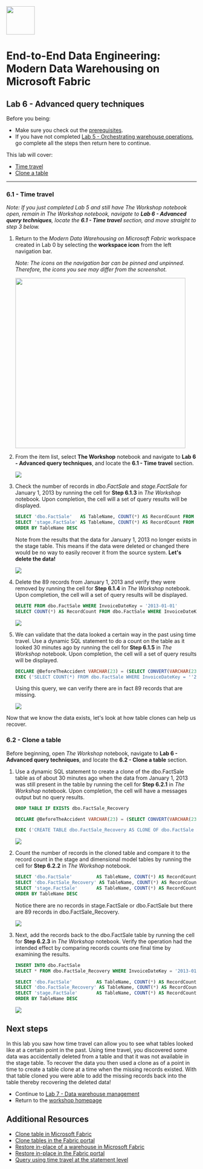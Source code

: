 <img src = "../assets/images/microsoft-logo.png" height = 75/>

# End-to-End Data Engineering:<br>Modern Data Warehousing on Microsoft Fabric

## Lab 6 - Advanced query techniques
Before you being:

- Make sure you check out the [prerequisites](00.md).
- If you have not completed [Lab 5 - Orchestrating warehouse operations](<05 - Orchestrating warehouse operations.md>), go complete all the steps then return here to continue.

This lab will cover:

- <a href="#6.1">Time travel</a>
- <a href="#6.2">Clone a table</a>

<hr>

<h3 id = "6.1">6.1 - Time travel</h3>

*Note: If you just completed Lab 5 and still have The Workshop notebook open, remain in The Workshop notebook, navigate to **Lab 6 - Advanced query techniques**, locate the **6.1 - Time travel** section, and move straight to step 3 below.*

1. Return to the *Modern Data Warehousing on Microsoft Fabric* workspace created in Lab 0 by selecting the **workspace icon** from the left navigation bar. 

    *Note: The icons on the navigation bar can be pinned and unpinned. Therefore, the icons you see may differ from the screenshot.*

    <img src = "../assets/images/06_navigation_bar.png" height="450px"/>

1. From the item list, select **The Workshop** notebook and navigate to **Lab 6 - Advanced query techniques**, and locate the **6.1 - Time travel** section.

    <img src = "../assets/images/06_workspace.png"/>

1. Check the number of records in *dbo.FactSale* and *stage.FactSale* for January 1, 2013 by running the cell for **Step 6.1.3** in *The Workshop* notebook. Upon completion, the cell will a set of query results will be displayed. 

    ``` sql
    SELECT 'dbo.FactSale'   AS TableName, COUNT(*) AS RecordCount FROM dbo.FactSale   WHERE InvoiceDateKey = '2013-01-01' UNION ALL
    SELECT 'stage.FactSale' AS TableName, COUNT(*) AS RecordCount FROM stage.FactSale WHERE InvoiceDateKey = '2013-01-01'
    ORDER BY TableName DESC
    ```

    Note from the results that the data for January 1, 2013 no longer exists in the stage table. This means if the data were deleted or changed there would be no way to easily recover it from the source system. **Let's delete the data!**

    <img src = "../assets/images/06_time_travel_initial_record_count.png"/>

1.  Delete the 89 records from January 1, 2013 and verify they were removed by running the cell for **Step 6.1.4** in *The Workshop* notebook. Upon completion, the cell will a set of query results will be displayed. 

    ``` sql
    DELETE FROM dbo.FactSale WHERE InvoiceDateKey = '2013-01-01'
    SELECT COUNT(*) AS RecordCount FROM dbo.FactSale WHERE InvoiceDateKey = '2013-01-01'
    ```

    <img src = "../assets/images/06_time_travel_deleted_records.png"/>

1. We can validate that the data looked a certain way in the past using time travel. Use a dynamic SQL statement to do a count on the table as it looked 30 minutes ago by running the cell for **Step 6.1.5** in *The Workshop* notebook. Upon completion, the cell will a set of query results will be displayed.

    ``` sql
    DECLARE @BeforeTheAccident VARCHAR(23) = (SELECT CONVERT(VARCHAR(23), DATEADD(MINUTE, -30, GETDATE()), 126))
    EXEC ('SELECT COUNT(*) FROM dbo.FactSale WHERE InvoiceDateKey = ''2013-01-01'' OPTION (FOR TIMESTAMP AS OF ''' + @BeforeTheAccident + ''')');
    ```
    
    Using this query, we can verify there are in fact 89 records that are missing.

    <img src = "../assets/images/06_time_travel_history_check.png"/>

Now that we know the data exists, let's look at how table clones can help us recover. 

<h3 id = "6.2">6.2 - Clone a table</h3>

Before beginning, open *The Workshop* notebook, navigate to **Lab 6 - Advanced query techniques**, and locate the **6.2 - Clone a table** section.

1. Use a dynamic SQL statement to create a clone of the dbo.FactSale table as of about 30 minutes ago when the data from January 1, 2013 was still present in the table by running the cell for **Step 6.2.1** in *The Workshop* notebook. Upon completion, the cell will have a messages output but no query results.

    ``` sql
    DROP TABLE IF EXISTS dbo.FactSale_Recovery

    DECLARE @BeforeTheAccident VARCHAR(23) = (SELECT CONVERT(VARCHAR(23), DATEADD(MINUTE, -30, GETDATE()), 126))

    EXEC ('CREATE TABLE dbo.FactSale_Recovery AS CLONE OF dbo.FactSale AT ''' + @BeforeTheAccident + '''')
    ```

    <img src = "../assets/images/06_clone_created.png"/>

1. Count the number of records in the cloned table and compare it to the record count in the stage and dimensional model tables by running the cell for **Step 6.2.2** in *The Workshop* notebook.

    ``` sql
    SELECT 'dbo.FactSale'         AS TableName, COUNT(*) AS RecordCount FROM dbo.FactSale          WHERE InvoiceDateKey = '2013-01-01' UNION ALL
    SELECT 'dbo.FactSale_Recovery' AS TableName, COUNT(*) AS RecordCount FROM dbo.FactSale_Recovery WHERE InvoiceDateKey = '2013-01-01' UNION ALL
    SELECT 'stage.FactSale'       AS TableName, COUNT(*) AS RecordCount FROM stage.FactSale        WHERE InvoiceDateKey = '2013-01-01'
    ORDER BY TableName DESC
    ```

    Notice there are no records in stage.FactSale or dbo.FactSale but there are 89 records in dbo.FactSale_Recovery. 

    <img src = "../assets/images/06_clone_record_count.png"/>

1. Next, add the records back to the dbo.FactSale table by running the cell for **Step 6.2.3** in *The Workshop* notebook. Verify the operation had the intended effect by comparing records counts one final time by examining the results.

    ``` sql
    INSERT INTO dbo.FactSale
    SELECT * FROM dbo.FactSale_Recovery WHERE InvoiceDateKey = '2013-01-01'

    SELECT 'dbo.FactSale'         AS TableName, COUNT(*) AS RecordCount FROM dbo.FactSale          WHERE InvoiceDateKey = '2013-01-01' UNION ALL
    SELECT 'dbo.FactSale_Recovery' AS TableName, COUNT(*) AS RecordCount FROM dbo.FactSale_Recovery WHERE InvoiceDateKey = '2013-01-01' UNION ALL
    SELECT 'stage.FactSale'       AS TableName, COUNT(*) AS RecordCount FROM stage.FactSale        WHERE InvoiceDateKey = '2013-01-01'
    ORDER BY TableName DESC
    ```

    <img src = "../assets/images/06_clone_repaired.png"/>

## Next steps
In this lab you saw how time travel can allow you to see what tables looked like at a certain point in the past. Using time travel, you discovered some data was accidentally deleted from a table and that it was not available in the stage table. To recover the data you then used a clone as of a point in time to create a table clone at a time when the missing records existed. With that table cloned you were able to add the missing records back into the table thereby recovering the deleted data!

- Continue to [Lab 7 - Data warehouse management](<07 - Data warehouse management.md>)
- Return to the [workshop homepage](<../README.md>)

## Additional Resources
- [Clone table in Microsoft Fabric](https://learn.microsoft.com/en-us/fabric/data-warehouse/clone-table)
- [Clone tables in the Fabric portal](https://learn.microsoft.com/en-us/fabric/data-warehouse/tutorial-clone-table-portal)
- [Restore in-place of a warehouse in Microsoft Fabric](https://learn.microsoft.com/en-us/fabric/data-warehouse/restore-in-place)
- [Restore in-place in the Fabric portal](https://learn.microsoft.com/en-us/fabric/data-warehouse/restore-in-place-portal)
- [Query using time travel at the statement level](https://learn.microsoft.com/en-us/fabric/data-warehouse/how-to-query-using-time-travel)
